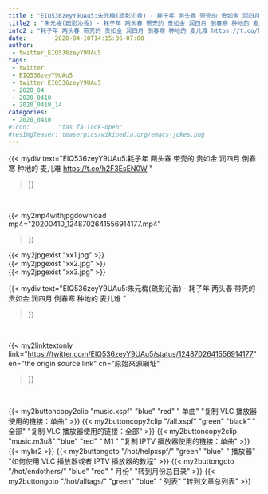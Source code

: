 ```yaml
---
title : "EIQ536zeyY9UAu5:朱元梅(疏影沁香) - 耗子年 两头春 带壳的 贵如金 润四月 倒春寒 种地的 麦儿难 "
title2 : "朱元梅(疏影沁香) - 耗子年 两头春 带壳的 贵如金 润四月 倒春寒 种地的 麦儿难 "
info2 : "耗子年 两头春 带壳的 贵如金 润四月 倒春寒 种地的 麦儿难 https://t.co/h2F3EsEN0W "
date:        2020-04-10T14:15:36-07:00
author:
 - twitter_EIQ536zeyY9UAu5
tags:
 - twitter
 - EIQ536zeyY9UAu5
 - twitter_EIQ536zeyY9UAu5
 - 2020_04
 - 2020_0410
 - 2020_0410_14
categories:
 - 2020_0410
#icon:        "fas fa-lock-open"
#resImgTeaser: teaserpics/wikipedia.org/emacs-jokes.png
---
```


{{< mydiv text="EIQ536zeyY9UAu5:耗子年 两头春 带壳的 贵如金 润四月 倒春寒 种地的 麦儿难 https://t.co/h2F3EsEN0W "
>}}
<br>


{{< my2mp4withjpgdownload mp4="20200410_1248702641556914177.mp4"
>}}

{{< my2jpgexist "xx1.jpg" >}}<br>
{{< my2jpgexist "xx2.jpg" >}}<br>
{{< my2jpgexist "xx3.jpg" >}}<br>



{{< mydiv text="EIQ536zeyY9UAu5:朱元梅(疏影沁香) - 耗子年 两头春 带壳的 贵如金 润四月 倒春寒 种地的 麦儿难 "
>}}
<br>

{{< my2linktextonly link="https://twitter.com/EIQ536zeyY9UAu5/status/1248702641556914177"
en="the origin source link" cn="原始來源網址"
>}}


<br>

{{< my2buttoncopy2clip "music.xspf"        "blue"   "red"    " 单曲"  "复制 VLC 播放器使用的链接：单曲" >}} {{< my2buttoncopy2clip "/all.xspf"         "green"  "black"  " 全部"  "复制 VLC 播放器使用的链接：全部" >}} {{< my2buttoncopy2clip "music.m3u8"        "blue"   "red"    " M1 "    "复制 IPTV 播放器使用的链接：单曲" >}} {{< mybr2 >}} {{< my2buttongoto      "/hot/helpxspf/"    "green"  "blue"   " 播放器" "如何使用 VLC 播放器或者 IPTV 播放器的教程" >}} {{< my2buttongoto      "/hot/endothers/"   "blue"   "red"    " 月份"   "转到月份总目录" >}} {{< my2buttongoto      "/hot/alltags/"     "green"  "blue"   " 列表"   "转到文章总列表" >}} 
